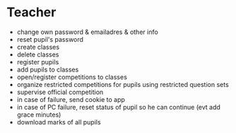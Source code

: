 Teacher
=======

- change own password & emailadres & other info
- reset pupil's password
- create classes
- delete classes
- register pupils
- add pupils to classes
- open/register competitions to classes
- organize restricted competitions for pupils using restricted question sets 
- supervise official competition
- in case of failure, send cookie to app
- in case of PC failure, reset status of pupil so he can continue (evt add grace minutes)
- download marks of all pupils
